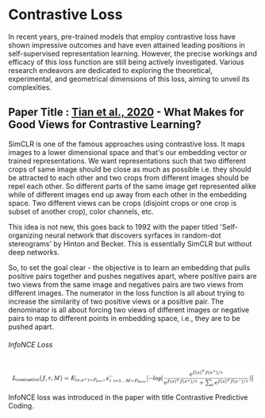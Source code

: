 # Contrastive Loss
In recent years, pre-trained models that employ contrastive loss have shown impressive outcomes and have even attained leading positions in self-supervised representation learning. However, the precise workings and efficacy of this loss function are still being actively investigated. Various research endeavors are dedicated to exploring the theoretical, experimental, and geometrical dimensions of this loss, aiming to unveil its complexities.
</br>
## Paper Title : [Tian et al., 2020](https://arxiv.org/abs/2005.10243) - What Makes for Good Views for Contrastive Learning?
SimCLR is one of the famous approaches using contrastive loss. It maps images to a lower dimensional space and that's our embedding vector or trained representations. We want representations such that two different crops of same image should be close as much as possible i.e. they should be attracted to each other and two crops from different images should be repel each other. So different parts of the same image get represented alike while of different images end up away from each other in the embedding space. Two different views can be crops (disjoint crops or one crop is subset of another crop), color channels, etc.</br>

This idea is not new, this goes back to 1992 with the paper titled 'Self-organizing neural network that discovers syrfaces in random-dot stereograms' by Hinton and Becker. This is essentially SimCLR but without deep networks.</br>

So, to set the goal clear - the objective is to learn an embedding that pulls positive pairs together and pushes negatives apart, where positive pairs are two views from the same image and negatives pairs are two views from different images. The numerator in the loss function is all about trying to increase the similarity of two positive views or a positive pair. The denominator is all about forcing two views of different images or negative pairs to map to different points in embedding space, i.e., they are to be pushed apart.</br>

###### InfoNCE Loss
![InfoNCE Loss](https://github.com/Varchita-Beena/SSLHavenCorner/blob/SSLIncoming/Images/UCL_W1_EQ1.png)
InfoNCE loss was introduced in the paper with title Contrastive Predictive Coding. 





